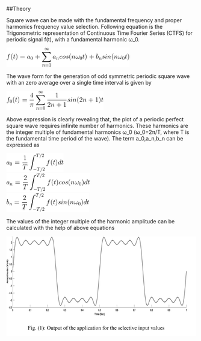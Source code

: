 ##Theory
<p>
Square wave can be made with the fundamental frequency and proper harmonics frequency value selection. Following equation is the Trigonometric representation of Continuous Time Fourier Series (CTFS) for periodic signal f(t), with a fundamental harmonic ω_0.
</p>
<img src="images/1.png"/><br>
<p>
 The wave form for the generation of odd symmetric periodic square wave with an zero average over a single time interval is given by
 </p>
 <img src="images/2.png"/><br>
 <p>
 Above expression is clearly revealing that, the plot of a periodic perfect square wave requires infinite number of harmonics. These harmonics are the integer multiple of fundamental harmonics ω_0 (ω_0=2π/T, where T is the fundamental time period of the wave). The term a_0,a_n,b_n can be expressed as
 </p>
 <img src="images/3.png"/><br>
 <img src="images/4.png"/><br>
 <img src="images/5.png"/><br>
 <p>
 The values of the integer multiple of the harmonic amplitude can be calculated with the help of above equations
 </p>
 <img src="images/img1.png"/><br>
